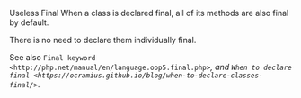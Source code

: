 Useless Final
When a class is declared final, all of its methods are also final by default. 

There is no need to declare them individually final.

<?php

    final class foo {
        // Useless final, as the whole class is final
        final function method() { }
    }

    class bar {
        // Useful final, as the whole class is not final
        final function method() { }
    }

?>

See also `Final keyword <http://php.net/manual/en/language.oop5.final.php>`_, and `When to declare final <https://ocramius.github.io/blog/when-to-declare-classes-final/>`_.
